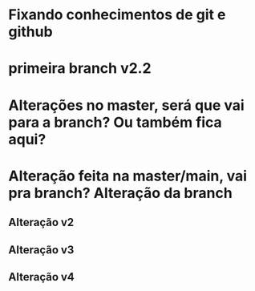 # Fixando conhecimentos de git e github

# primeira branch v2.2

# Alterações no master, será que vai para a branch? Ou também fica aqui?

# Alteração feita na master/main, vai pra branch? Alteração da branch
## Alteração v2
## Alteração v3
## Alteração v4

